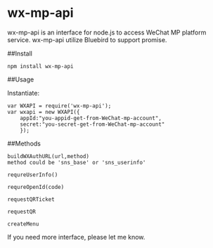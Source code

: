 # wx-mp-api

wx-mp-api is an interface for node.js to access WeChat MP platform service. wx-mp-api utilize Bluebird to support promise.

##Install 

    npm install wx-mp-api

##Usage

Instantiate: 

    var WXAPI = require('wx-mp-api');
    var wxapi = new WXAPI({
        appId:"you-appid-get-from-WeChat-mp-account",
        secret:"you-secret-get-from-WeChat-mp-account"
        });


##Methods

    buildWXAuthURL(url,method)
    method could be 'sns_base' or 'sns_userinfo'

    requreUserInfo() 

    requreOpenId(code) 

    requestQRTicket 

    requestQR 

    createMenu 


If you need more interface, please let me know.

